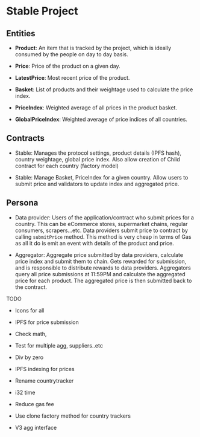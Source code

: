 # Stable Project


## Entities

- **Product**: An item that is tracked by the project, which is ideally consumed by the people on day to day basis.

- **Price**: Price of the product on a given day.

- **LatestPrice**: Most recent price of the product.

- **Basket**: List of products and their weightage used to calculate the price index.

- **PriceIndex**: Weighted average of all prices in the product basket.

- **GlobalPriceIndex**: Weighted average of price indices of all countries.


## Contracts

- Stable: Manages the protocol settings, product details (IPFS hash), country weightage, global price index. Also allow creation of Child contract for each country (factory model)

- Stable: Manage Basket, PriceIndex for a given country. Allow users to submit price and validators to update index and aggregated price.


## Persona

- Data provider: Users of the application/contract who submit prices for a country. This can be eCommerce stores, supermarket chains, regular consumers, scrapers...etc. Data providers submit price to contract by calling `submitPrice` method. This method is very cheap in terms of Gas as all it do is emit an event with details of the product and price.

- Aggregator: Aggregate price submitted by data providers, calculate price index and submit them to chain. Gets rewarded for submission, and is responsible to distribute rewards to data providers. Aggregators query all price submissions at 11:59PM and calculate the aggregated price for each product. The aggregated price is then submitted back to the contract.


TODO
- Icons for all
- IPFS for price submission


- Check math, 
- Test for multiple agg, suppliers..etc
- Div by zero
- IPFS indexing for prices
- Rename countrytracker
- i32 time
- Reduce gas fee
- Use clone factory method for country trackers
- V3 agg interface